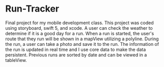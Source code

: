 # Run-Tracker

Final project for my mobile development class. This project was coded using storyboard, swift 5, and xcode. A user can check the weather to determine if it is a good day for a run. When a run is started, the user's route that they run will be shown in a mapView utilizing a polyline. During the run, a user can take a photo and save it to the run. The information of the run is updated in real time and I use core data to make the data persistent. Previous runs are sorted by date and can be viewed in a tableView.
